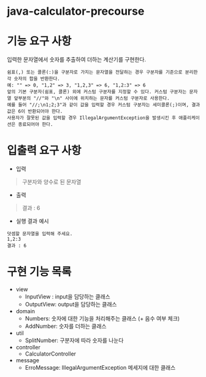 # java-calculator-precourse

# 기능 요구 사항
입력한 문자열에서 숫자를 추출하여 더하는 계산기를 구현한다.

```
쉼표(,) 또는 콜론(:)을 구분자로 가지는 문자열을 전달하는 경우 구분자를 기준으로 분리한 각 숫자의 합을 반환한다.
예: "" => 0, "1,2" => 3, "1,2,3" => 6, "1,2:3" => 6
앞의 기본 구분자(쉼표, 콜론) 외에 커스텀 구분자를 지정할 수 있다. 커스텀 구분자는 문자열 앞부분의 "//"와 "\n" 사이에 위치하는 문자를 커스텀 구분자로 사용한다.
예를 들어 "//;\n1;2;3"과 같이 값을 입력할 경우 커스텀 구분자는 세미콜론(;)이며, 결과 값은 6이 반환되어야 한다.
사용자가 잘못된 값을 입력할 경우 IllegalArgumentException을 발생시킨 후 애플리케이션은 종료되어야 한다.
```
# 입출력 요구 사항
* 입력
> 구분자와 양수로 된 문자열
* 출력
> 결과 : 6
* 실행 결과 예시
```
덧셈할 문자열을 입력해 주세요.
1,2:3
결과 : 6
```
# 구현 기능 목록
* view
  * InputView : input을 담당하는 클래스
  * OutputView: output을 담당하는 클래스
* domain
  * Numbers: 숫자에 대한 기능을 처리해주는 클래스 (+ 음수 여부 체크)
  * AddNumber: 숫자를 더하는 클래스
* util
  * SplitNumber: 구분자에 따라 숫자를 나눈다
* controller
  * CalculatorController
* message
  * ErroMessage: IllegalArgumentException 메세지에 대한 클래스
